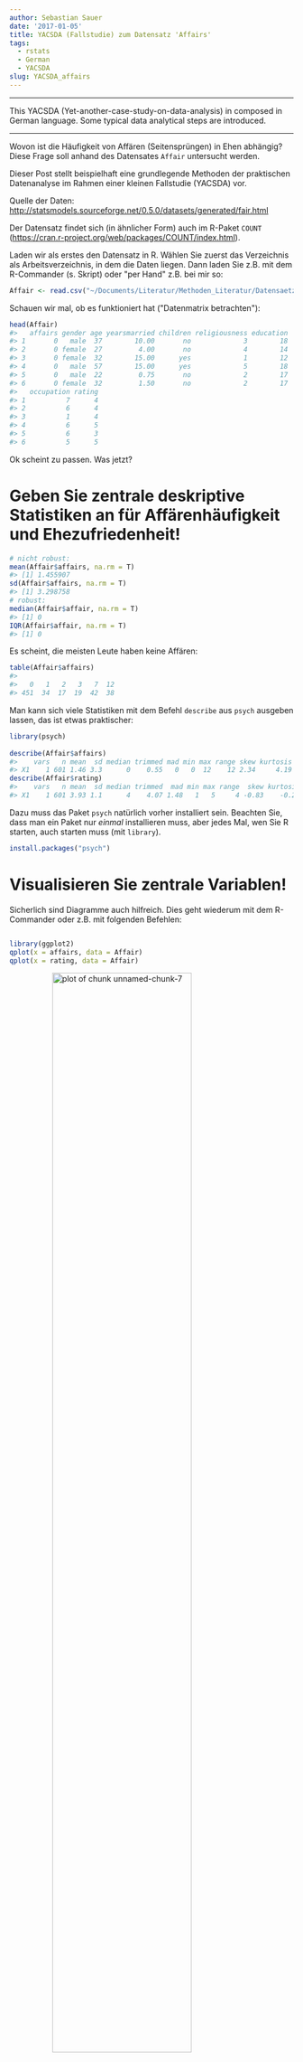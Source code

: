 ```yaml
---
author: Sebastian Sauer
date: '2017-01-05'
title: YACSDA (Fallstudie) zum Datensatz 'Affairs'
tags:
  - rstats
  - German
  - YACSDA
slug: YACSDA_affairs
---
```




___

This YACSDA (Yet-another-case-study-on-data-analysis) in composed in German language. Some typical data analytical steps are introduced.

___


Wovon ist die Häufigkeit von Affären (Seitensprüngen) in Ehen abhängig? Diese Frage soll anhand des Datensates `Affair` untersucht werden.

Dieser Post stellt beispielhaft eine grundlegende Methoden der praktischen Datenanalyse im Rahmen einer kleinen Fallstudie (YACSDA) vor.

Quelle der Daten: <http://statsmodels.sourceforge.net/0.5.0/datasets/generated/fair.html>

Der Datensatz findet sich (in ähnlicher Form) auch im R-Paket `COUNT` (https://cran.r-project.org/web/packages/COUNT/index.html).

Laden wir als erstes den Datensatz in R. Wählen Sie zuerst das Verzeichnis als Arbeitsverzeichnis, in dem die Daten liegen. Dann laden Sie z.B. mit dem R-Commander (s. Skript) oder "per Hand" z.B. bei mir so:


```r
Affair <- read.csv("~/Documents/Literatur/Methoden_Literatur/Datensaetze/Affair.csv")
```

Schauen wir mal, ob es funktioniert hat ("Datenmatrix betrachten"):


```r
head(Affair)
#>   affairs gender age yearsmarried children religiousness education
#> 1       0   male  37        10.00       no             3        18
#> 2       0 female  27         4.00       no             4        14
#> 3       0 female  32        15.00      yes             1        12
#> 4       0   male  57        15.00      yes             5        18
#> 5       0   male  22         0.75       no             2        17
#> 6       0 female  32         1.50       no             2        17
#>   occupation rating
#> 1          7      4
#> 2          6      4
#> 3          1      4
#> 4          6      5
#> 5          6      3
#> 6          5      5
```


Ok scheint zu passen. Was jetzt?


# Geben Sie zentrale deskriptive Statistiken an für Affärenhäufigkeit und Ehezufriedenheit!


```r
# nicht robust:
mean(Affair$affairs, na.rm = T)
#> [1] 1.455907
sd(Affair$affairs, na.rm = T)
#> [1] 3.298758
# robust:
median(Affair$affair, na.rm = T)
#> [1] 0
IQR(Affair$affair, na.rm = T)
#> [1] 0
```

Es scheint, die meisten Leute haben keine Affären:


```r
table(Affair$affairs)
#> 
#>   0   1   2   3   7  12 
#> 451  34  17  19  42  38
```


Man kann sich viele Statistiken mit dem Befehl `describe` aus `psych` ausgeben lassen, das ist etwas praktischer:


```r
library(psych)
                 
describe(Affair$affairs)
#>    vars   n mean  sd median trimmed mad min max range skew kurtosis   se
#> X1    1 601 1.46 3.3      0    0.55   0   0  12    12 2.34     4.19 0.13
describe(Affair$rating)
#>    vars   n mean  sd median trimmed  mad min max range  skew kurtosis   se
#> X1    1 601 3.93 1.1      4    4.07 1.48   1   5     4 -0.83    -0.22 0.04
```

Dazu muss das Paket `psych` natürlich vorher installiert sein. Beachten Sie, dass man ein Paket nur *einmal* installieren muss, aber jedes Mal, wen Sie R starten, auch starten muss (mit `library`).


```r
install.packages("psych")
```


# Visualisieren Sie zentrale Variablen!

Sicherlich sind Diagramme auch hilfreich. Dies geht wiederum mit dem R-Commander oder z.B. mit folgenden Befehlen:


```r

library(ggplot2)
qplot(x = affairs, data = Affair)
qplot(x = rating, data = Affair)
```

<img src="https://sebastiansauer.github.io/images/2017-01-05/unnamed-chunk-7-1.png" title="plot of chunk unnamed-chunk-7" alt="plot of chunk unnamed-chunk-7" width="70%" style="display: block; margin: auto;" /><img src="https://sebastiansauer.github.io/images/2017-01-05/unnamed-chunk-7-2.png" title="plot of chunk unnamed-chunk-7" alt="plot of chunk unnamed-chunk-7" width="70%" style="display: block; margin: auto;" />

Die meisten Menschen (dieser Stichprobe) scheinen mit Ihrer Beziehung sehr zufrieden zu sein.


# Wer ist zufriedener mit der Partnerschaft: Personen mit Kindern oder ohne?

Nehmen wir dazu mal ein paar `dplyr`-Befehle:


```r
library(dplyr)
Affair %>% 
  group_by(children) %>% 
  summarise(rating_children = mean(rating, na.rm = T))
#> # A tibble: 2 × 2
#>   children rating_children
#>     <fctr>           <dbl>
#> 1       no        4.274854
#> 2      yes        3.795349
```

Ah! Kinder sind also ein Risikofaktor für eine Partnerschaft! Gut, dass wir das geklärt haben.

# Wie viele fehlende Werte gibt es? Was machen wir am besten damit?

Diesen Befehl könnten wir für jede Spalte auführen:


```r
sum(is.na(Affair$affairs))
#> [1] 0
```

Oder lieber alle auf einmal:


```r
Affair %>% 
  summarise_each(funs(sum(is.na(.))))
#>   affairs gender age yearsmarried children religiousness education
#> 1       0      0   0            0        0             0         0
#>   occupation rating
#> 1          0      0
```


Übrigens gibt es ein gutes [Cheat Sheet](https://www.rstudio.com/wp-content/uploads/2015/02/data-wrangling-cheatsheet.pdf) für `dplyr`.

Ah, gut, keine fehlenden Werte. Das macht uns das Leben leichter.


# Wer ist glücklicher: Männer oder Frauen?


```r
Affair %>% 
  group_by(gender) %>% 
  summarise(rating_gender = mean(rating))
#> # A tibble: 2 × 2
#>   gender rating_gender
#>   <fctr>         <dbl>
#> 1 female      3.939683
#> 2   male      3.923077
```

Praktisch kein Unterschied. Heißt das auch, es gibt keinen Unterschied in der Häufigkeit der Affären?


```r
Affair %>% 
  group_by(gender) %>% 
  summarise(affairs_gender = mean(affairs))
#> # A tibble: 2 × 2
#>   gender affairs_gender
#>   <fctr>          <dbl>
#> 1 female       1.419048
#> 2   male       1.496503
```

Scheint auch kein Unterschied zu sein...

Und zum Abschluss noch mal etwas genauer: Teilen wir mal nach Geschlecht und nach Kinderstatus auf, also in 4 Gruppen. Theoretisch dürfte es hier auch keine Unterschiede/Zusammenhänge geben. Zumindest fällt mir kein sinnvoller Grund ein; zumal die vorherige eindimensionale Analyse keine Unterschiede zu Tage gefördert hat.



```r
Affair %>% 
  group_by(gender, children) %>% 
  summarise(affairs_mean = mean(affairs),
            rating_mean = mean(rating))
#> Source: local data frame [4 x 4]
#> Groups: gender [?]
#> 
#>   gender children affairs_mean rating_mean
#>   <fctr>   <fctr>        <dbl>       <dbl>
#> 1 female       no    0.8383838    4.404040
#> 2 female      yes    1.6851852    3.726852
#> 3   male       no    1.0138889    4.097222
#> 4   male      yes    1.6588785    3.864486

Affair %>% 
  group_by(children, gender) %>% 
  summarise(affairs_mean = mean(affairs),
            rating_mean = mean(rating))
#> Source: local data frame [4 x 4]
#> Groups: children [?]
#> 
#>   children gender affairs_mean rating_mean
#>     <fctr> <fctr>        <dbl>       <dbl>
#> 1       no female    0.8383838    4.404040
#> 2       no   male    1.0138889    4.097222
#> 3      yes female    1.6851852    3.726852
#> 4      yes   male    1.6588785    3.864486
```


# Berichten Sie eine relevante Effektstärke!

Hm, auch keine gewaltigen Unterschiede. Höchstens für die Zufriedenheit mit der Partnerschaft bei kinderlosen Personen scheinen sich Männer und Frauen etwas zu unterscheiden. Hier stellt sich die Frage nach der Größe des Effekts, z.B. anhand Cohen's d. Dafür müssen wir noch die SD pro Gruppe wissen:



```r
Affair %>% 
  group_by(children, gender) %>% 
  summarise(rating_mean = mean(rating),
            rating_sd = sd(rating))
#> Source: local data frame [4 x 4]
#> Groups: children [?]
#> 
#>   children gender rating_mean rating_sd
#>     <fctr> <fctr>       <dbl>     <dbl>
#> 1       no female    4.404040 0.9138302
#> 2       no   male    4.097222 1.0636070
#> 3      yes female    3.726852 1.1829884
#> 4      yes   male    3.864486 1.0460525
```



```r
d <- (4.4 - 4.1)/(1)
```

Die Effektstärke beträgt etwa 0.3.


# Berechnen und visualisieren Sie zentrale Korrelationen!


```r
Affair %>% 
  select_if(is.numeric) %>% 
  cor -> cor_tab

cor_tab
#>                    affairs        age yearsmarried religiousness
#> affairs        1.000000000  0.0952372   0.18684169   -0.14450135
#> age            0.095237204  1.0000000   0.77754585    0.19377693
#> yearsmarried   0.186841686  0.7775458   1.00000000    0.21826067
#> religiousness -0.144501345  0.1937769   0.21826067    1.00000000
#> education     -0.002437441  0.1345960   0.04000272   -0.04257108
#> occupation     0.049611758  0.1664125   0.04459201   -0.03972232
#> rating        -0.279512403 -0.1989999  -0.24311883    0.02429578
#>                  education  occupation      rating
#> affairs       -0.002437441  0.04961176 -0.27951240
#> age            0.134596015  0.16641254 -0.19899990
#> yearsmarried   0.040002716  0.04459201 -0.24311883
#> religiousness -0.042571079 -0.03972232  0.02429578
#> education      1.000000000  0.53360524  0.10930347
#> occupation     0.533605242  1.00000000  0.01742227
#> rating         0.109303473  0.01742227  1.00000000

library(corrplot)
corrplot(cor_tab)
```

<img src="https://sebastiansauer.github.io/images/2017-01-05/unnamed-chunk-16-1.png" title="plot of chunk unnamed-chunk-16" alt="plot of chunk unnamed-chunk-16" width="70%" style="display: block; margin: auto;" />



# Wie groß ist der Einfluss (das Einflussgewicht) der Ehejahre bzw. Ehezufriedenheit auf die Anzahl der Affären?

Dazu sagen wir R: "Hey R, rechne mal ein lineares Modell", also eine normale 
(lineare) Regression. Dazu können wir entweder das entsprechende Menü im R-Commander auswählen, oder folgende R-Befehle ausführen:


```r
lm1 <- lm(affairs ~ yearsmarried, data = Affair)
summary(lm1)  # Ergebnisse der Regression zeigen
#> 
#> Call:
#> lm(formula = affairs ~ yearsmarried, data = Affair)
#> 
#> Residuals:
#>     Min      1Q  Median      3Q     Max 
#> -2.2106 -1.6575 -0.9937 -0.5974 11.3658 
#> 
#> Coefficients:
#>              Estimate Std. Error t value Pr(>|t|)    
#> (Intercept)   0.55122    0.23511   2.345   0.0194 *  
#> yearsmarried  0.11063    0.02377   4.655    4e-06 ***
#> ---
#> Signif. codes:  0 '***' 0.001 '**' 0.01 '*' 0.05 '.' 0.1 ' ' 1
#> 
#> Residual standard error: 3.243 on 599 degrees of freedom
#> Multiple R-squared:  0.03491,	Adjusted R-squared:  0.0333 
#> F-statistic: 21.67 on 1 and 599 DF,  p-value: 3.996e-06
lm2 <- lm(affairs ~ rating, data = Affair)
summary(lm2)
#> 
#> Call:
#> lm(formula = affairs ~ rating, data = Affair)
#> 
#> Residuals:
#>     Min      1Q  Median      3Q     Max 
#> -3.9063 -1.3989 -0.5631 -0.5631 11.4369 
#> 
#> Coefficients:
#>             Estimate Std. Error t value Pr(>|t|)    
#> (Intercept)   4.7421     0.4790   9.900   <2e-16 ***
#> rating       -0.8358     0.1173  -7.125    3e-12 ***
#> ---
#> Signif. codes:  0 '***' 0.001 '**' 0.01 '*' 0.05 '.' 0.1 ' ' 1
#> 
#> Residual standard error: 3.17 on 599 degrees of freedom
#> Multiple R-squared:  0.07813,	Adjusted R-squared:  0.07659 
#> F-statistic: 50.76 on 1 and 599 DF,  p-value: 3.002e-12
```

Also: `yearsmarried` und `rating` sind beide statistisch signifikante Prädiktoren für die Häufigkeit von Affären. Das adjustierte $$R^2$$ ist allerdings in beiden Fällen nicht so groß.

# Um wie viel erhöht sich die erklärte Varianz (R-Quadrat) von Affärenhäufigkeit wenn man den Prädiktor Ehezufriedenheit zum Prädiktor Ehejahre hinzufügt? (Wie) verändern sich die Einflussgewichte (b)?


```r
lm3 <- lm(affairs ~ rating + yearsmarried, data = Affair)
lm4 <- lm(affairs ~ yearsmarried + rating, data = Affair)
summary(lm3)
#> 
#> Call:
#> lm(formula = affairs ~ rating + yearsmarried, data = Affair)
#> 
#> Residuals:
#>     Min      1Q  Median      3Q     Max 
#> -4.1474 -1.6495 -0.8365 -0.1616 11.8945 
#> 
#> Coefficients:
#>              Estimate Std. Error t value Pr(>|t|)    
#> (Intercept)   3.76913    0.56715   6.646 6.80e-11 ***
#> rating       -0.74395    0.12005  -6.197 1.07e-09 ***
#> yearsmarried  0.07481    0.02377   3.147  0.00173 ** 
#> ---
#> Signif. codes:  0 '***' 0.001 '**' 0.01 '*' 0.05 '.' 0.1 ' ' 1
#> 
#> Residual standard error: 3.147 on 598 degrees of freedom
#> Multiple R-squared:  0.09315,	Adjusted R-squared:  0.09012 
#> F-statistic: 30.71 on 2 and 598 DF,  p-value: 2.01e-13
summary(lm4)
#> 
#> Call:
#> lm(formula = affairs ~ yearsmarried + rating, data = Affair)
#> 
#> Residuals:
#>     Min      1Q  Median      3Q     Max 
#> -4.1474 -1.6495 -0.8365 -0.1616 11.8945 
#> 
#> Coefficients:
#>              Estimate Std. Error t value Pr(>|t|)    
#> (Intercept)   3.76913    0.56715   6.646 6.80e-11 ***
#> yearsmarried  0.07481    0.02377   3.147  0.00173 ** 
#> rating       -0.74395    0.12005  -6.197 1.07e-09 ***
#> ---
#> Signif. codes:  0 '***' 0.001 '**' 0.01 '*' 0.05 '.' 0.1 ' ' 1
#> 
#> Residual standard error: 3.147 on 598 degrees of freedom
#> Multiple R-squared:  0.09315,	Adjusted R-squared:  0.09012 
#> F-statistic: 30.71 on 2 and 598 DF,  p-value: 2.01e-13
```

Ok. Macht eigentlich die Reihenfolge der Prädiktoren in der Regression einen 
Unterschied? Der Vergleich von Modell 3 vs. Modell 4 beantwortet diese Frage.




Wir sehen, dass beim 1. Regressionsmodell das R^2 0.03 war; beim 2. Modell 0.08 und beim 3. Modell liegt R^2 bei 0.09. Die Differenz zwischen Modell 1 und 3 liegt bei (gerundet) 0.06; wenig.
  
  




# Welche Prädiktoren würden Sie noch in die Regressionsanalyse aufnehmen?

Hm, diese Frage klingt nicht so, als ob der Dozent die Antwort selber wüsste... Naja, welche Variablen gibt es denn alles:


```
#> [1] "affairs"       "gender"        "age"           "yearsmarried" 
#> [5] "children"      "religiousness" "education"     "occupation"   
#> [9] "rating"
```

Z.B. wäre doch interessant, ob Ehen mit Kinder mehr oder weniger Seitensprüngen aufweisen. Und ob die "Kinderfrage" die anderen Zusammenhänge/Einflussgewichte in der Regression verändert. Probieren wir es auch. Wir können wiederum im R-Comamnder ein Regressionsmodell anfordern oder es mit der Syntax probieren:


```r
lm5 <- lm(affairs~ rating + yearsmarried + children, data = Affair)
summary(lm5)
#> 
#> Call:
#> lm(formula = affairs ~ rating + yearsmarried + children, data = Affair)
#> 
#> Residuals:
#>     Min      1Q  Median      3Q     Max 
#> -4.3537 -1.7316 -0.8927 -0.1719 12.0162 
#> 
#> Coefficients:
#>              Estimate Std. Error t value Pr(>|t|)    
#> (Intercept)   3.85245    0.58808   6.551 1.24e-10 ***
#> rating       -0.74861    0.12043  -6.216 9.57e-10 ***
#> yearsmarried  0.08332    0.02853   2.921  0.00362 ** 
#> childrenyes  -0.18805    0.34817  -0.540  0.58932    
#> ---
#> Signif. codes:  0 '***' 0.001 '**' 0.01 '*' 0.05 '.' 0.1 ' ' 1
#> 
#> Residual standard error: 3.148 on 597 degrees of freedom
#> Multiple R-squared:  0.09359,	Adjusted R-squared:  0.08904 
#> F-statistic: 20.55 on 3 and 597 DF,  p-value: 1.107e-12
r2_lm5 <- summary(lm5)$r.squared
```

Das Regressionsgewicht von `childrenyes` ist negativ. Das bedeutet, dass Ehen mit Kindern weniger Affären verbuchen (aber geringe Zufriedenheit, wie wir oben gesehen haben! Hrks!). Allerdings ist der p-Wert nich signifikant, was wir als Zeichen der Unbedeutsamkeit dieses Prädiktors verstehen können. $$R^2$$ lungert immer noch bei mickrigen 0.09 herum. Wir haben bisher kaum verstanden, wie es zu Affären kommt. Oder unsere Daten bergen diese Informationen einfach nicht.

Wir könnten auch einfach mal Prädiktoren, die wir haben, ins Feld schicken. Mal sehen, was dann passiert:


```r
lm6 <- lm(affairs ~ ., data = Affair)
summary(lm6)
#> 
#> Call:
#> lm(formula = affairs ~ ., data = Affair)
#> 
#> Residuals:
#>     Min      1Q  Median      3Q     Max 
#> -5.0503 -1.7226 -0.7947  0.2101 12.7036 
#> 
#> Coefficients:
#>               Estimate Std. Error t value Pr(>|t|)    
#> (Intercept)    5.87201    1.13750   5.162 3.34e-07 ***
#> gendermale     0.05409    0.30049   0.180   0.8572    
#> age           -0.05098    0.02262  -2.254   0.0246 *  
#> yearsmarried   0.16947    0.04122   4.111 4.50e-05 ***
#> childrenyes   -0.14262    0.35020  -0.407   0.6840    
#> religiousness -0.47761    0.11173  -4.275 2.23e-05 ***
#> education     -0.01375    0.06414  -0.214   0.8303    
#> occupation     0.10492    0.08888   1.180   0.2383    
#> rating        -0.71188    0.12001  -5.932 5.09e-09 ***
#> ---
#> Signif. codes:  0 '***' 0.001 '**' 0.01 '*' 0.05 '.' 0.1 ' ' 1
#> 
#> Residual standard error: 3.095 on 592 degrees of freedom
#> Multiple R-squared:  0.1317,	Adjusted R-squared:   0.12 
#> F-statistic: 11.23 on 8 and 592 DF,  p-value: 7.472e-15
r2_lm6 <- round(summary(lm6)$r.squared, 2)
```

Der "." im Befehl `affairs ~ .` oben soll sagen: nimm "alle Variablen, die noch in der Datenmatrix übrig sind".

Insgesamt bleibt die erklärte Varian in sehr bescheidenem Rahmen: 0.13. Das zeigt uns, dass es immer noch nur schlecht verstanden ist -- im Rahmen dieser Analyse -- welche Faktoren die Affärenhäufigkeit erklärt.

# Unterscheiden sich die Geschlechter statistisch signifikant? Wie groß ist der Unterschied? Sollte hierlieber das d-Maß oder Rohwerte als Effektmaß  angegeben werden?

Hier bietet sich ein t-Test für unabhängige Gruppen an. Die Frage lässt auf eine ungerichtete Hypothese schließen ($$\alpha$$ sei .05). Mit dem entsprechenden Menüpunkt im R-Commander oder mit folgender Syntax lässt sich diese Analyse angehen:


```r
t1 <- t.test(affairs ~ gender, data = Affair)
t1
#> 
#> 	Welch Two Sample t-test
#> 
#> data:  affairs by gender
#> t = -0.28733, df = 594.01, p-value = 0.774
#> alternative hypothesis: true difference in means is not equal to 0
#> 95 percent confidence interval:
#>  -0.6068861  0.4519744
#> sample estimates:
#> mean in group female   mean in group male 
#>             1.419048             1.496503
```


Der p-Wert ist mit 0.7739606 > $$\alpha$$. Daher wird die $$H_0$$ beibehalten. Auf Basis der Stichprobendaten entscheiden wir uns für die $$H_0$$. Entsprechend umschließt das 95%-KI die Null.

Da die Differenz nicht signifikant ist, kann argumentiert werden, dass wir `d` auf 0 schätzen müssen. Man kann sich den d-Wert auch z.B. von {MBESS} schätzen lassen.

Dafür brauchen wir die Anzahl an Männer und Frauen: 315, 286.



```r
library(MBESS)
ci.smd(ncp = t1$statistic,
    n.1 = 315,
    n.2 = 286)
#> $Lower.Conf.Limit.smd
#> [1] -0.1835475
#> 
#> $smd
#>           t 
#> -0.02346813 
#> 
#> $Upper.Conf.Limit.smd
#> [1] 0.1366308
```

Das Konfidenzintervall ist zwar relativ klein (die Schätzung also aufgrund der recht großen Stichprobe relativ präzise), aber der Schätzwert für d `smd` liegt sehr nahe bei Null. Das stärkt unsere Entscheidung, von einer Gleichheit der Populationen (Männer vs. Frauen) auszugehen.

# Rechnen Sie die Regressionsanalyse getrennt für kinderlose Ehe und Ehen mit Kindern!

Hier geht es im ersten Schritt darum, die entsprechenden Teil-Mengen der Datenmatrix zu erstellen. Das kann man natürlich mit Excel o.ä. tun. Alternativ könnte man es in R z.B. so machen:


```r
Affair2 <- Affair[Affair$children == "yes", ]
lm7 <- lm(affairs~ rating, data = Affair2)
summary(lm7)
#> 
#> Call:
#> lm(formula = affairs ~ rating, data = Affair2)
#> 
#> Residuals:
#>     Min      1Q  Median      3Q     Max 
#> -4.1903 -1.4877 -0.5869 -0.4877 11.4131 
#> 
#> Coefficients:
#>             Estimate Std. Error t value Pr(>|t|)    
#> (Intercept)   5.0912     0.5701   8.930  < 2e-16 ***
#> rating       -0.9009     0.1441  -6.252 9.84e-10 ***
#> ---
#> Signif. codes:  0 '***' 0.001 '**' 0.01 '*' 0.05 '.' 0.1 ' ' 1
#> 
#> Residual standard error: 3.336 on 428 degrees of freedom
#> Multiple R-squared:  0.08367,	Adjusted R-squared:  0.08153 
#> F-statistic: 39.08 on 1 and 428 DF,  p-value: 9.845e-10

Affair3 <- Affair[Affair$children == "no", ]
lm8 <- lm(affairs~ rating, data = Affair3)
summary(lm8)
#> 
#> Call:
#> lm(formula = affairs ~ rating, data = Affair3)
#> 
#> Residuals:
#>     Min      1Q  Median      3Q     Max 
#> -2.5465 -1.0494 -0.5504 -0.5504 11.4496 
#> 
#> Coefficients:
#>             Estimate Std. Error t value Pr(>|t|)   
#> (Intercept)   3.0455     0.9140   3.332  0.00106 **
#> rating       -0.4990     0.2083  -2.395  0.01771 * 
#> ---
#> Signif. codes:  0 '***' 0.001 '**' 0.01 '*' 0.05 '.' 0.1 ' ' 1
#> 
#> Residual standard error: 2.685 on 169 degrees of freedom
#> Multiple R-squared:  0.03283,	Adjusted R-squared:  0.02711 
#> F-statistic: 5.737 on 1 and 169 DF,  p-value: 0.01771
```
  
  
Übrigens, einfacher geht das "Subsetten" so:


```r
library(dplyr)
Affair4 <- filter(Affair, children == "yes")
head(Affair4)
#>   affairs gender age yearsmarried children religiousness education
#> 1       0 female  32           15      yes             1        12
#> 2       0   male  57           15      yes             5        18
#> 3       0   male  57           15      yes             2        14
#> 4       0 female  32           15      yes             4        16
#> 5       0   male  37           15      yes             2        20
#> 6       0   male  27            4      yes             4        18
#>   occupation rating
#> 1          1      4
#> 2          6      5
#> 3          4      4
#> 4          1      2
#> 5          7      2
#> 6          6      4
```


# Rechnen Sie die Regression nur für "Halodries"; d.h. für Menschen mit Seitensprüngen. Dafür müssen Sie alle Menschen ohne Affären aus den Datensatz entfernen.


Also, rechnen wir nochmal die Standardregression (`lm1`). Probieren wir den Befehl `filter` dazu nochmal aus:


```r
Affair5 <- filter(Affair, affairs != 0)
lm9 <- lm(affairs ~ rating, data = Affair5)
summary(lm9)
#> 
#> Call:
#> lm(formula = affairs ~ rating, data = Affair5)
#> 
#> Residuals:
#>     Min      1Q  Median      3Q     Max 
#> -6.0605 -3.5157 -0.0605  3.6895  7.4843 
#> 
#> Coefficients:
#>             Estimate Std. Error t value Pr(>|t|)    
#> (Intercept)   8.7570     1.0225   8.564  1.3e-14 ***
#> rating       -0.8483     0.2800  -3.030  0.00289 ** 
#> ---
#> Signif. codes:  0 '***' 0.001 '**' 0.01 '*' 0.05 '.' 0.1 ' ' 1
#> 
#> Residual standard error: 4.144 on 148 degrees of freedom
#> Multiple R-squared:  0.05841,	Adjusted R-squared:  0.05205 
#> F-statistic: 9.181 on 1 and 148 DF,  p-value: 0.002887
```


# Berechnen Sie für eine logistische Regression mit "Affäre ja vs. nein" als Kriterium, wie stark der Einfluss von Geschlecht, Kinderstatus, Ehezufriedenheit und Ehedauer ist!


```r

Affair %>% 
  mutate(affairs_dichotom = if_else(affairs == 0, 0, 1)) %>% 
  glm(affairs_dichotom ~gender + children + rating + yearsmarried, data = .) -> lm10

summary(lm10)
#> 
#> Call:
#> glm(formula = affairs_dichotom ~ gender + children + rating + 
#>     yearsmarried, data = .)
#> 
#> Deviance Residuals: 
#>      Min        1Q    Median        3Q       Max  
#> -0.57662  -0.26766  -0.17186  -0.06459   0.93295  
#> 
#> Coefficients:
#>               Estimate Std. Error t value Pr(>|t|)    
#> (Intercept)   0.515778   0.079344   6.501 1.69e-10 ***
#> gendermale    0.037945   0.034218   1.109    0.268    
#> childrenyes   0.054032   0.046307   1.167    0.244    
#> rating       -0.090337   0.015985  -5.651 2.47e-08 ***
#> yearsmarried  0.003947   0.003787   1.042    0.298    
#> ---
#> Signif. codes:  0 '***' 0.001 '**' 0.01 '*' 0.05 '.' 0.1 ' ' 1
#> 
#> (Dispersion parameter for gaussian family taken to be 0.1746456)
#> 
#>     Null deviance: 112.56  on 600  degrees of freedom
#> Residual deviance: 104.09  on 596  degrees of freedom
#> AIC: 663.8
#> 
#> Number of Fisher Scoring iterations: 2
```

Wenn `if_else` unbekannt ist, lohnt sich ein Blick in die Hilfe mit `?if_else` (`dplyr` muss vorher geladen sein).

Aha, signifikant ist die Ehezufriedenheit: Je größer `rating` desto geringer die Wahrscheinlickeit für `affairs_dichotom`. Macht Sinn! Je zufriedener, desto geringer Seitensprung-Gefahr...


Übrigens, die Funktion `lm` und `glm` spucken leider keine brave Tabelle in Normalform aus. Aber man leicht eine schöne Tabelle (data.frame) bekommen mit dem Befehl `tidy` aus `broom`:


```r
library(broom)
tidy(lm10) 
#>           term     estimate   std.error statistic      p.value
#> 1  (Intercept)  0.515777667 0.079343849  6.500537 1.693109e-10
#> 2   gendermale  0.037944509 0.034217912  1.108908 2.679172e-01
#> 3  childrenyes  0.054032156 0.046307172  1.166820 2.437495e-01
#> 4       rating -0.090336904 0.015984908 -5.651387 2.468646e-08
#> 5 yearsmarried  0.003946811 0.003786673  1.042290 2.976998e-01
```


Und Tabellen (d.h. brave Dataframes) kann man sich schön ausgeben lassen z.B. mit dem Befehl `knitr::kable`:


```r
library(knitr)
tidy(lm10) %>% kable
```



|term         |   estimate| std.error| statistic|   p.value|
|:------------|----------:|---------:|---------:|---------:|
|(Intercept)  |  0.5157777| 0.0793438|  6.500538| 0.0000000|
|gendermale   |  0.0379445| 0.0342179|  1.108908| 0.2679172|
|childrenyes  |  0.0540322| 0.0463072|  1.166821| 0.2437495|
|rating       | -0.0903369| 0.0159849| -5.651387| 0.0000000|
|yearsmarried |  0.0039468| 0.0037867|  1.042290| 0.2976998|


# Visualisieren wir mal was!

Ok, wie wäre es damit:


```r
Affair %>% 
   select(affairs, gender, children, rating) %>%
  ggplot(aes(x = affairs, y = rating)) + geom_jitter(aes(color = gender, shape = children)) 
```

<img src="https://sebastiansauer.github.io/images/2017-01-05/unnamed-chunk-31-1.png" title="plot of chunk unnamed-chunk-31" alt="plot of chunk unnamed-chunk-31" width="70%" style="display: block; margin: auto;" />



```r
Affair %>% 
   mutate(rating_dichotom = ntile(rating, 2)) %>% 
   ggplot(aes(x = yearsmarried, y = affairs)) + geom_jitter(aes(color = gender)) +
  geom_smooth()
```

<img src="https://sebastiansauer.github.io/images/2017-01-05/unnamed-chunk-32-1.png" title="plot of chunk unnamed-chunk-32" alt="plot of chunk unnamed-chunk-32" width="70%" style="display: block; margin: auto;" />


Puh. Geschafft!


# Versionshinweise und SessionInfo
* Datum erstellt: 2017-01-06
* R Version: 3.3.2
* `dplyr` Version: 0.5.0




```r
sessionInfo()
#> R version 3.3.2 (2016-10-31)
#> Platform: x86_64-apple-darwin13.4.0 (64-bit)
#> Running under: macOS Sierra 10.12.2
#> 
#> locale:
#> [1] en_US.UTF-8/en_US.UTF-8/en_US.UTF-8/C/en_US.UTF-8/en_US.UTF-8
#> 
#> attached base packages:
#> [1] stats     graphics  grDevices utils     datasets  methods   base     
#> 
#> other attached packages:
#> [1] broom_0.4.1   MBESS_4.1.0   corrplot_0.77 ggplot2_2.2.1 psych_1.6.9  
#> [6] knitr_1.15.1  dplyr_0.5.0  
#> 
#> loaded via a namespace (and not attached):
#>  [1] Rcpp_0.12.8         magrittr_1.5        munsell_0.4.3      
#>  [4] mnormt_1.5-5        lattice_0.20-34     colorspace_1.3-2   
#>  [7] R6_2.2.0            plyr_1.8.4          stringr_1.1.0      
#> [10] highr_0.6           tools_3.3.2         parallel_3.3.2     
#> [13] grid_3.3.2          nlme_3.1-128        gtable_0.2.0       
#> [16] DBI_0.5-1           htmltools_0.3.5     yaml_2.1.14        
#> [19] lazyeval_0.2.0.9000 assertthat_0.1      rprojroot_1.1      
#> [22] digest_0.6.11       tibble_1.2          tidyr_0.6.0        
#> [25] reshape2_1.4.2      codetools_0.2-15    rsconnect_0.7      
#> [28] evaluate_0.10       rmarkdown_1.3       labeling_0.3       
#> [31] stringi_1.1.2       scales_0.4.1        backports_1.0.4    
#> [34] foreign_0.8-67
```



  
  
